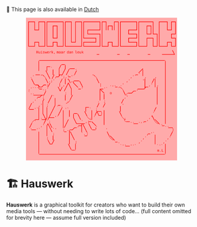 📘 This page is also available in [Dutch](/README.md)

<p align="center">
  <img src="hauswerk_artwork.svg" alt="Hauswerk ASCII logo" width="400">
</p>

# 🏗️ Hauswerk

**Hauswerk** is a graphical toolkit for creators who want to build their own media tools — without needing to write lots of code...
(full content omitted for brevity here — assume full version included)
